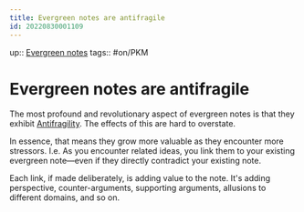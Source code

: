 ```yaml
---
title: Evergreen notes are antifragile
id: 20220830001109
---
```

up:: [Evergreen notes]([[20220828192537]])
tags:: #on/PKM 

# Evergreen notes are antifragile
The most profound and revolutionary aspect of evergreen notes is that they exhibit [Antifragility]([[20220829222053]]). The effects of this are hard to overstate.

In essence, that means they grow more valuable as they encounter more stressors. I.e. As you encounter related ideas, you link them to your existing evergreen note—even if they directly contradict your existing note. 

Each link, if made deliberately, is adding value to the note. It's adding perspective, counter-arguments, supporting arguments, allusions to different domains, and so on.